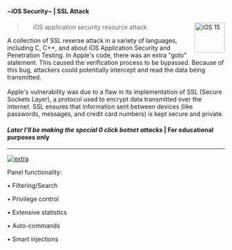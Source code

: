 #### ~iOS Security~ | SSL Attack

<a href="https://www.blackhatethicalhacking.com/"><img src="https://upload.wikimedia.org/wikipedia/commons/9/96/IOS_17_logo.png" align="right" width="70" alt="iOS 15"></a>

> [<img src="https://upload.wikimedia.org/wikipedia/commons/thumb/1/1b/Apple_logo_grey.svg/30px-Apple_logo_grey.svg.png" width="16">]() iOS application security resource attack.

<!--lint enable double-link-->

A collection of SSL reverse attack in a variety of languages, including C, C++, and about iOS Application Security and Penetration Testing.
In Apple's code, there was an extra "goto" statement. This caused the verification process to be bypassed. Because of this bug, attackers could potentially intercept and read the data being transmitted.
<br><br>
Apple's vulnerability was due to a flaw in its implementation of SSL (Secure Sockets Layer), a protocol used to encrypt data transmitted over the internet. SSL ensures that information sent between devices (like passwords, messages, and credit card numbers) is kept secure and private.

#### ***Later I'll be making the special 0 click botnet attacks*** | For educational purposes only

---

[![extra](https://github.com/Sulaimannabdul/iOSBlackBox/assets/151133481/1e4a6659-fbe8-4dc4-99ad-4c1cd433fdb1)](https://discussions.apple.com/thread/255086079?sortBy=best)

Panel functionality:

• Filtering/Search

• Privilege control

• Extensive statistics

• Auto-commands

• Smart injections
